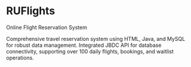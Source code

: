 # RUFlights
 Online Flight Reservation System

Comprehensive travel reservation system using HTML, Java, and MySQL for robust data management. Integrated JBDC API for database connectivity, supporting over 100 daily flights, bookings, and waitlist operations.
